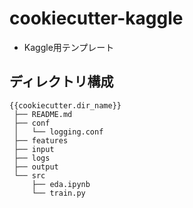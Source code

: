 # cookiecutter-kaggle

- Kaggle用テンプレート

## ディレクトリ構成

```
{{cookiecutter.dir_name}}
 ├── README.md
 ├── conf
 │   └── logging.conf
 ├── features
 ├── input
 ├── logs
 ├── output
 └── src
     ├── eda.ipynb
     └── train.py
```
